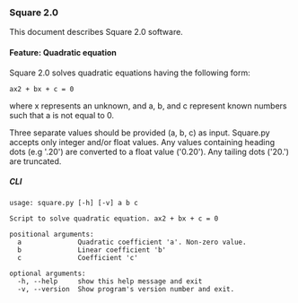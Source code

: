 ### Square 2.0 

This document describes Square 2.0 software.


#### Feature: Quadratic equation

Square 2.0 solves quadratic equations having the following form:
```
ax2 + bx + c = 0
```
where x represents an unknown, and a, b, and c represent known numbers such that a is not equal to 0.

Three separate values should be provided (a, b, c) as input. 
Square.py accepts only integer and/or float values.
Any values containing heading dots (e.g '.20') are converted to a float value ('0.20').
Any tailing dots ('20.') are truncated.


##### CLI
```
usage: square.py [-h] [-v] a b c

Script to solve quadratic equation. ax2 + bx + c = 0

positional arguments:
  a              Quadratic coefficient 'a'. Non-zero value.
  b              Linear coefficient 'b'
  c              Coefficient 'c'

optional arguments:
  -h, --help     show this help message and exit
  -v, --version  Show program's version number and exit.
```
